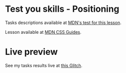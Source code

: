 # Test you skills - Positioning

Tasks descriptions available at [MDN's test for this lesson](https://developer.mozilla.org/en-US/docs/Learn/CSS/CSS_layout/Position_skills).

Lesson available at [MDN CSS Guides](https://developer.mozilla.org/en-US/docs/Learn/CSS/CSS_layout/Positioning).

# Live preview

See my tasks results live at [this Glitch]().
